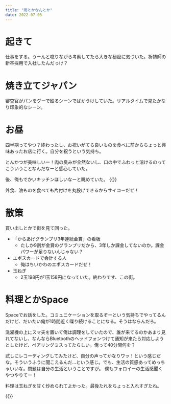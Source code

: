 ```yaml
---
title: "雨とかなんとか"
date: 2022-07-05
---
```


# 起きて
仕事をする。うーんと唸りながら考察してたら大きな秘密に気づいた。祈祷師の新卒採用で入社したんだっけ？

# 焼き立てジャパン
審査官がパンをグーで殴るシーンでばかうけしていた。リアルタイムで見たかなり印象的なシーン。
# お昼
四半期ってやつ？終わったし、お祝いがてら良いものを食べに前からちょっと興味あったお店に行く。自分を祝うという気持ち。

とんかつが美味しいー！肉の臭みが全然ないし、口の中でふわっと溶けるのってこういうことなんだなーと感心していた。

後、俺もでかいキッチンほしいなーと眺めていた。
{{<tweet user="dango_bot" id="1544286776835309568">}}

外食、油ものを食べても片付けを丸投げできるからサイコーだぜ！

# 散策
買い出しとかで街を見て回った。

- 「からあげグランプリ3年連続金賞」の看板
  - たしか9割が金賞のグランプリだから、3年しか課金してないのか。課金パワーが足りないんじゃない？
- エポスカードで会計する人
  - 俺はちいかわのエポスカードだぜ！
- 玉ねぎ
  - 2玉198円が1玉158円になっていた。終わりです、この街。

# 料理とかSpace
Spaceでお話をした。コミュニケーションを取るぞーという気持ちでやってるんだけど、だいたい俺が1時間近く喋り続けることになる。そうはならんだろ。

洗濯機の上にスマ夫を置いて俺は調理をしていたので、誰が来てるのかあまり見れてないし、なんならBluetoothのヘッドフォンつけて通知が来たら対応しようとしたけど、ペアリングミスってたらしい。俺って40分間何を？

試しにレコーディングしてみたけど、自分の声ってかなりワッ！という感じだな。そういうふうに聞こえるんだ...という感じ。でも、生活の質感あってめっちゃいいな。問題は自分の生活ということですが。
僕もフォロイーの生活感聞くやつやりてー！

料理は玉ねぎを甘く炒められてよかった。最後たれをちょっと入れすぎたね。

{{<tweet user="dango_bot" id="1544321121469734912">}}